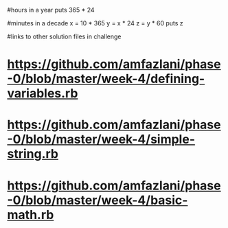 
#hours in a year
puts 365 * 24

#minutes in a decade
x = 10 * 365
y = x * 24
z = y * 60
puts z

<!--

What does puts do?

  Puts is used to print something to the screen. However, unlike p it does not return any value, the only value puts returns is nil. Also unlike print, it adds a newline character.

What is an integer? What is a float?

  An integer is a number that does not have a decimal point (3,12,5,100). A float is a number that does have a decimal point (8.59).

What is the difference between float and integer division? How would you explain the difference to someone who doesn't know anything about programming?

  The difference between integer and float division is that when you divide two floats you are returned a float, when you devide two integers you are returned a integer. When you devide an integer and a float you are returned a float.


How does Ruby handle addition, subtraction, multiplication, and division of numbers?
Ruby is very good in handling basic arthimitc operations such as the one listed in this question. You would need to use +, -, *, and / in order to perform these operations.

What is the difference between integers and floats?

An integer is a number without a decimal point. A float is a number with a decimal point.

What is the difference between integer and float division?

When you divide two integer numbers you are returned an integer. When you divide two float numbers you are returned a float. However, if you divide a float number with an integer number you are also returned a float

What are strings? Why and when would you use them?

String are a combination of words or sentences in Ruby. A string is denoted by using double quotes or single quotes. Strings are mostly used in the form of a question usually promting the user for an answer. You would use strings to get input from the user, or return an output the user in the form of a phrase.

What are local variables? Why and when would you use them?

Local variables are variables that have a specifc scope. They are created by using the name of the variable followed by the = sign and then the value the variable should hold. They are very helpful when performing math operations or when creating a method.

How was this challenge? Did you get a good review of some of the basics?

This challenge went pretty well. I feel like I was able to review most of the basics that I learned in my prepartion for the Dev Bootcamp interview.
 -->

#links to other solution files in challenge

# https://github.com/amfazlani/phase-0/blob/master/week-4/defining-variables.rb
# https://github.com/amfazlani/phase-0/blob/master/week-4/simple-string.rb
# https://github.com/amfazlani/phase-0/blob/master/week-4/basic-math.rb




